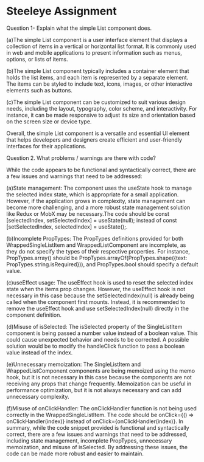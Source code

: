 # Steeleye Assignment
Question 1-
Explain what the simple List component does.

(a)The simple List component is a user interface element that displays a collection of items in a vertical or horizontal list format. It is commonly used in web and mobile applications to present information such as menus, options, or lists of items.

(b)The simple List component typically includes a container element that holds the list items, and each item is represented by a separate element. The items can be styled to include text, icons, images, or other interactive elements such as buttons.

(c)The simple List component can be customized to suit various design needs, including the layout, typography, color scheme, and interactivity. For instance, it can be made responsive to adjust its size and orientation based on the screen size or device type.

Overall, the simple List component is a versatile and essential UI element that helps developers and designers create efficient and user-friendly interfaces for their applications.

Question 2.
What problems / warnings are there with code?

 While the code appears to be functional and syntactically correct, there are a few issues and warnings that need to be addressed:

(a)State management: The component uses the useState hook to manage the selected index state, which is appropriate for a small application. However, if the application grows in complexity, state management can become more challenging, and a more robust state management solution like Redux or MobX may be necessary.The code should be const [selectedIndex, setSelectedIndex] = useState(null); instead of const [setSelectedIndex, selectedIndex] = useState();.

(b)Incomplete PropTypes: The PropTypes definitions provided for both WrappedSingleListItem and WrappedListComponent are incomplete, as they do not specify the types of their respective properties. For instance, PropTypes.array() should be PropTypes.arrayOf(PropTypes.shape({text: PropTypes.string.isRequired})), and PropTypes.bool should specify a default value.

(c)useEffect usage: The useEffect hook is used to reset the selected index state when the items prop changes. However, the useEffect hook is not necessary in this case because the setSelectedIndex(null) is already being called when the component first mounts. Instead, it is recommended to remove the useEffect hook and use setSelectedIndex(null) directly in the component definition.

(d)Misuse of isSelected: The isSelected property of the SingleListItem component is being passed a number value instead of a boolean value. This could cause unexpected behavior and needs to be corrected. A possible solution would be to modify the handleClick function to pass a boolean value instead of the index.

(e)Unnecessary memoization: The SingleListItem and WrappedListComponent components are being memoized using the memo hook, but it is not necessary in this case because the components are not receiving any props that change frequently. Memoization can be useful in performance optimization, but it is not always necessary and can add unnecessary complexity.

(f)Misuse of onClickHandler: The onClickHandler function is not being used correctly in the WrappedSingleListItem. The code should be onClick={() => onClickHandler(index)} instead of onClick={onClickHandler(index)}.
In summary, while the code snippet provided is functional and syntactically correct, there are a few issues and warnings that need to be addressed, including state management, incomplete PropTypes, unnecessary memoization, and misuse of isSelected. By addressing these issues, the code can be made more robust and easier to maintain.
